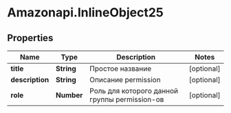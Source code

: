# Amazonapi.InlineObject25

## Properties

Name | Type | Description | Notes
------------ | ------------- | ------------- | -------------
**title** | **String** | Простое название | [optional] 
**description** | **String** | Описание permission | [optional] 
**role** | **Number** | Роль для которого данной группы permission-ов | [optional] 


